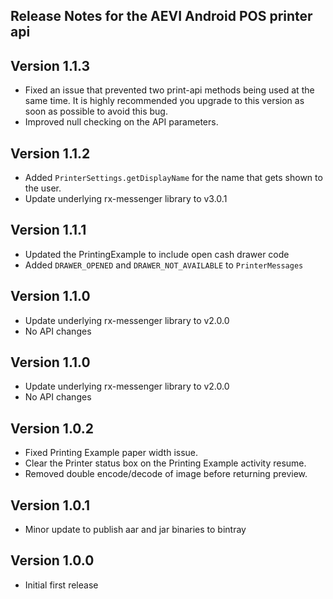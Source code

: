 ## Release Notes for the AEVI Android POS printer api

## Version 1.1.3

* Fixed an issue that prevented two print-api methods being used at the same time. It is highly 
  recommended you upgrade to this version as soon as possible to avoid this bug.
* Improved null checking on the API parameters. 

## Version 1.1.2

* Added `PrinterSettings.getDisplayName` for the name that gets shown to the user.
* Update underlying rx-messenger library to v3.0.1

## Version 1.1.1

* Updated the PrintingExample to include open cash drawer code
* Added `DRAWER_OPENED` and `DRAWER_NOT_AVAILABLE` to `PrinterMessages`

## Version 1.1.0

* Update underlying rx-messenger library to v2.0.0
* No API changes

## Version 1.1.0

* Update underlying rx-messenger library to v2.0.0
* No API changes

## Version 1.0.2

* Fixed Printing Example paper width issue.
* Clear the Printer status box on the Printing Example activity resume.
* Removed double encode/decode of image before returning preview.

## Version 1.0.1

* Minor update to publish aar and jar binaries to bintray

## Version 1.0.0

* Initial first release

